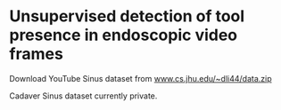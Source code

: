 # Unsupervised detection of tool presence in endoscopic video frames

Download YouTube Sinus dataset from www.cs.jhu.edu/~dli44/data.zip

Cadaver Sinus dataset currently private.
